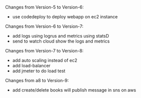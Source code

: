 Changes from Version-5 to Version-6:
- use codedeploy to deploy webapp on ec2 instance

Changes from Version-6 to Version-7:
- add logs using logrus and metrics using statsD
- send to watch cloud show the logs and metrics

Changes from Version-7 to Version-8:
- add auto scaling instead of ec2
- add load-balancer
- add jmeter to do load test

Changes from a8 to Version-9:
- add create/delete books will publish message in sns on aws

